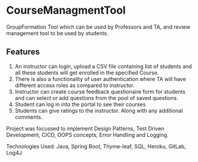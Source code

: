 # CourseManagmentTool
GroupFormation Tool which can be used by Professors and TA, and review management tool to be used by students.

## Features
1. An instructor can login, upload a CSV file containing list of students and all these students will get enrolled in the specified Course. 
2. There is also a functionality of user authentication where TA will have different access roles as compared to instructor. 
3. Instructor can create course feedback questionaire form for students and can select or add questions from the pool of saved questions.
3. Student can log in into the portal to see their courses 
4. Students can give ratings to the instructor. Along with any additional comments.

Project was focussed to implement Design Patterns, Test Driven Development, CICD, OOPS concepts, Error Handling and Logging.

Technologies Used: Java, Spring Boot, Thyme-leaf, SQL, Heroku, GitLab, Log4J 
